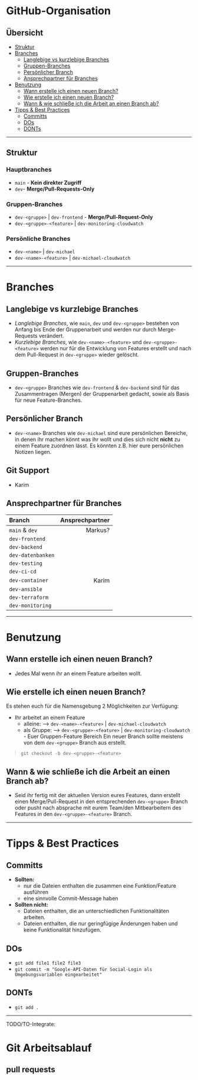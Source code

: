 # GitHub-Organisation
## Übersicht
- [Struktur](#Struktur)
- [Branches](#Branches)
    - [Langlebige vs kurzlebige Branches](#Langlebige-vs-kurzlebige-Branches)
    - [Gruppen-Branches](#Gruppen-Branches)
    - [Persönlicher Branch](#Persönlicher-Branch)
    - [Ansprechpartner für Branches](#Ansprechpartner-für-Branches)
- [Benutzung](#Benutzung)
    - [Wann erstelle ich einen neuen Branch?](#Wann-erstelle-ich-einen-neuen-Branch)
    - [Wie erstelle ich einen neuen Branch?](#Wie-erstelle-ich-einen-neuen-Branch)
    - [Wann & wie schließe ich die Arbeit an einen Branch ab?](#Wann-&-wie-schließe-ich-die-Arbeit-an-einen-Branch-ab)
- [Tipps & Best Practices](#Tipps-&-Best-Practices)
    - [Committs](#Committs)
    - [DOs](#DOs)
    - [DONTs](#DONTs)
------

## Struktur
### Hauptbranches 
- `main` - **Kein direkter Zugriff**
- `dev`- **Merge/Pull-Requests-Only**

### Gruppen-Branches
- `dev-<gruppe>` | `dev-frontend` - **Merge/Pull-Request-Only**
- `dev-<gruppe>-<feature>` | `dev-monitoring-cloudwatch`

### Persönliche Branches
- `dev-<name>` | `dev-michael`
- `dev-<name>-<feature>` | `dev-michael-cloudwatch`
------

# Branches
## Langlebige vs kurzlebige Branches
- *Langlebige Branches*, wie `main`, `dev` und `dev-<gruppe>` bestehen von Anfang bis Ende der Gruppenarbeit und werden nur durch Merge-Requests verändert.
- *Kurzlebige Branches*, wie `dev-<name>-<feature>` und `dev-<gruppe>-<feature>` werden nur für die Entwicklung von Features erstellt und nach dem Pull-Request in `dev-<gruppe>` wieder gelöscht.

## Gruppen-Branches 
- `dev-<gruppe>`
Branches wie `dev-frontend` & `dev-backend` sind für das Zusammentragen (Mergen) der Gruppenarbeit gedacht, sowie als Basis für neue Feature-Branches.

## Persönlicher Branch
- `dev-<name>`
Branches wie `dev-michael` sind eure persönlichen Bereiche, in denen ihr machen könnt was ihr wollt und dies sich nicht **nicht** zu einem Feature zuordnen lässt. Es könnten z.B. hier eure persönlichen Notizen liegen.

## Git Support
- Karim
## Ansprechpartner für Branches
| Branch | Ansprechpartner |
|:---|---:|
| `main` & `dev`| Markus? |
| `dev-frontend` | |
| `dev-backend` | |	
| `dev-datenbanken` | |
| `dev-testing` | |
| `dev-ci-cd` | |
| `dev-container` | Karim|
| `dev-ansible` | |
| `dev-terraform` | |
| `dev-monitoring` | |
------

# Benutzung
## Wann erstelle ich einen neuen Branch?
- Jedes Mal wenn ihr an einem Feature arbeiten wollt.

## Wie erstelle ich einen neuen Branch?
Es stehen euch für die Namensgebung 2 Möglichkeiten zur Verfügung:
- Ihr arbeitet an einem Feature
    - alleine: --> `dev-<name>-<feature>` | `dev-michael-cloudwatch` 
    - als Gruppe: --> `dev-<gruppe>-<feature>` | `dev-monitoring-cloudwatch` - Euer Gruppen-Feature Bereich
Ein neuer Branch sollte meistens von dem `dev-<gruppe>` Branch aus erstellt.
> `git checkout -b dev-<gruppe>-<feature>`

## Wann & wie schließe ich die Arbeit an einen Branch ab?
- Seid ihr fertig mit der aktuellen Version eures Features, dann erstellt einen Merge/Pull-Request in den entsprechenden `dev-<gruppe>` Branch oder pusht nach absprache mit eurem Team/den Mitbearbeitern des Features in den `dev-<gruppe>-<feature>` Branch.
------

# Tipps & Best Practices
## Committs
- **Sollten:**
    - nur die Dateien enthalten die zusammen eine Funktion/Feature ausführen 
    - eine sinnvolle Commit-Message haben
- **Sollten nicht:**
    - Dateien enthalten, die an unterschiedlichen Funktionalitäten arbeiten.
    - Dateien enthalten, die nur geringfügige Änderungen haben und keine Funktionalität hinzufügen.

## DOs
- `git add file1 file2 file3`
- `git commit -m "Google-API-Daten für Social-Login als Umgebungsvariablen eingearbeitet"`

## DONTs
- `git add .`


------
TODO/TO-Integrate:
# Git Arbeitsablauf
## pull requests
